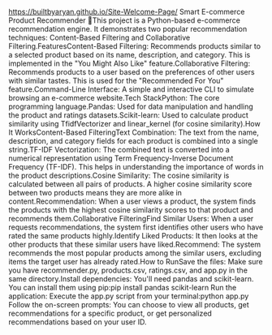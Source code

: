https://builtbyaryan.github.io/Site-Welcome-Page/
Smart E-commerce Product Recommender 🛒This project is a Python-based e-commerce recommendation engine. It demonstrates two popular recommendation techniques: Content-Based Filtering and Collaborative Filtering.FeaturesContent-Based Filtering: Recommends products similar to a selected product based on its name, description, and category. This is implemented in the "You Might Also Like" feature.Collaborative Filtering: Recommends products to a user based on the preferences of other users with similar tastes. This is used for the "Recommended For You" feature.Command-Line Interface: A simple and interactive CLI to simulate browsing an e-commerce website.Tech StackPython: The core programming language.Pandas: Used for data manipulation and handling the product and ratings datasets.Scikit-learn: Used to calculate product similarity using TfidfVectorizer and linear_kernel (for cosine similarity).How It WorksContent-Based FilteringText Combination: The text from the name, description, and category fields for each product is combined into a single string.TF-IDF Vectorization: The combined text is converted into a numerical representation using Term Frequency-Inverse Document Frequency (TF-IDF). This helps in understanding the importance of words in the product descriptions.Cosine Similarity: The cosine similarity is calculated between all pairs of products. A higher cosine similarity score between two products means they are more alike in content.Recommendation: When a user views a product, the system finds the products with the highest cosine similarity scores to that product and recommends them.Collaborative FilteringFind Similar Users: When a user requests recommendations, the system first identifies other users who have rated the same products highly.Identify Liked Products: It then looks at the other products that these similar users have liked.Recommend: The system recommends the most popular products among the similar users, excluding items the target user has already rated.How to RunSave the files: Make sure you have recommender.py, products.csv, ratings.csv, and app.py in the same directory.Install dependencies: You'll need pandas and scikit-learn. You can install them using pip:pip install pandas scikit-learn
Run the application: Execute the app.py script from your terminal:python app.py
Follow the on-screen prompts: You can choose to view all products, get recommendations for a specific product, or get personalized recommendations based on your user ID.
